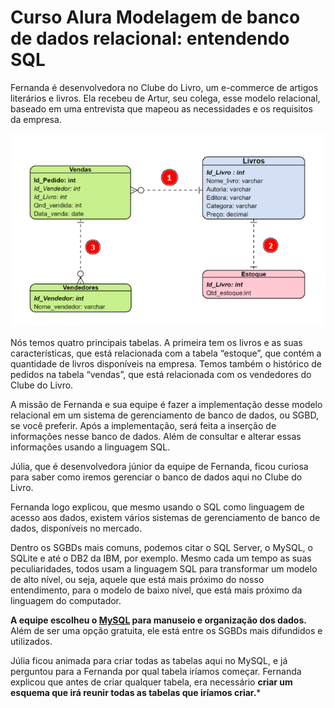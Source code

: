 # Curso Alura Modelagem de banco de dados relacional: entendendo SQL

Fernanda é desenvolvedora no Clube do Livro, um e-commerce de artigos literários e livros. Ela recebeu de Artur, seu colega, esse modelo relacional, baseado em uma entrevista que mapeou as necessidades e os requisitos da empresa. 

![Modelo Relacional](modelo_relacional.png)

Nós temos quatro principais tabelas. A primeira tem os livros e as suas características, que está relacionada com a tabela “estoque”, que contém a quantidade de livros disponíveis na empresa. Temos também o histórico de pedidos na tabela “vendas”, que está relacionada com os vendedores do Clube do Livro.

A missão de Fernanda e sua equipe é fazer a implementação desse modelo relacional em um sistema de gerenciamento de banco de dados, ou SGBD, se você preferir. Após a implementação, será feita a inserção de informações nesse banco de dados. Além de consultar e alterar essas informações usando a linguagem SQL.

Júlia, que é desenvolvedora júnior da equipe de Fernanda, ficou curiosa para saber como iremos gerenciar o banco de dados aqui no Clube do Livro.

Fernanda logo explicou, que mesmo usando o SQL como linguagem de acesso aos dados, existem vários sistemas de gerenciamento de banco de dados, disponíveis no mercado.

Dentro os SGBDs mais comuns, podemos citar o SQL Server, o MySQL, o SQLite e até o DB2 da IBM, por exemplo. Mesmo cada um tempo as suas peculiaridades, todos usam a linguagem SQL para transformar um modelo de alto nível, ou seja, aquele que está mais próximo do nosso entendimento, para o modelo de baixo nível, que está mais próximo da linguagem do computador.

**A equipe escolheu o [MySQL](https://dev.mysql.com/) para manuseio e organização dos dados.** Além de ser uma opção gratuita, ele está entre os SGBDs mais difundidos e utilizados.

Júlia ficou animada para criar todas as tabelas aqui no MySQL, e já perguntou para a Fernanda por qual tabela iríamos começar. Fernanda explicou que antes de criar qualquer tabela, era necessário **criar um esquema que irá reunir todas as tabelas que iríamos criar.***
